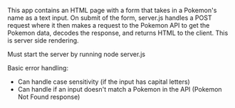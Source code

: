 This app contains an HTML page with a form that takes in a Pokemon's name as a text input. On submit of the form, server.js handles a POST request where it then makes a request to the Pokemon API to get the Pokemon data, decodes the response, and returns HTML to the client. This is server side rendering.

Must start the server by running node server.js

Basic error handling:
-   Can handle case sensitivity (if the input has capital letters)
-   Can handle if an input doesn't match a Pokemon in the API (Pokemon Not Found response)
